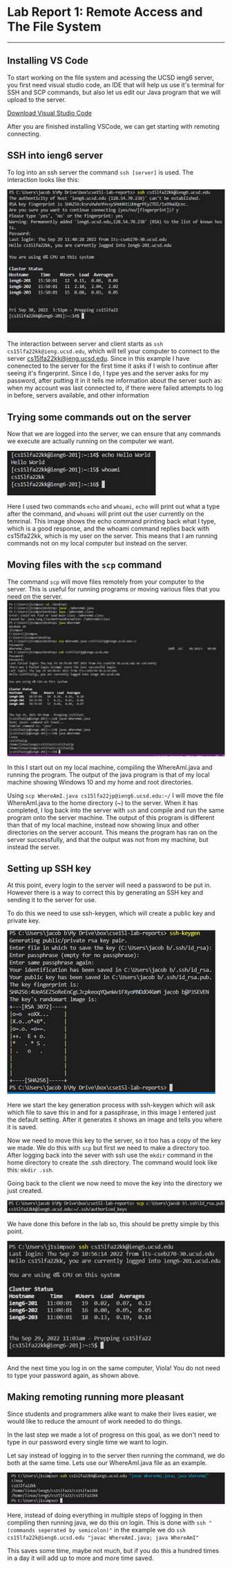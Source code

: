 # Lab Report 1: Remote Access and The File System
---
## Installing VS Code
To start working on the file system and acessing the UCSD ieng6 server, you first need visual studio code,
an IDE that will help us use it's terminal for SSH and SCP commands, but also let us edit our Java program
that we will upload to the server.

[Download Visual Studio Code](https://code.visualstudio.com/download)

After you are finished installing VSCode, we can get starting with remoting connecting.

## SSH into ieng6 server
To log into an ssh server the command `ssh [server]` is used. The interaction looks like this:

![Image](https://raw.githubusercontent.com/JoshuaSimpson1/cse15l-lab-reports/main/Week1LabScreenshots/loggingssh.png)

The interaction between server and client starts as `ssh cs15lfa22kk@ieng.ucsd.edu`, which will tell your computer to connect to the server cs15lfa22kk@ieng.ucsd.edu. Since in this example I have conenected to the server for the first time it asks if I wish to continue after seeing it's fingerprint. Since I do, I type yes and the server asks for my password, after putting it in it tells me information about the server such as: when my account was last connected to, if there were failed attempts to log in before, servers available, and other information

## Trying some commands out on the server
Now that we are logged into the server, we can ensure that any commands we execute are actually running on the computer we want.

![CommandsImage](https://raw.githubusercontent.com/JoshuaSimpson1/cse15l-lab-reports/main/Week1LabScreenshots/randomcommands.png)

Here I used two commands `echo` and `whoami`, `echo` will print out what a type after the command, and `whoami` will print out the user currently on the temrinal.
This image shows the echo command printing back what I type, which is a good response, and the whoami command replies back with cs15lfa22kk, which is my user on the server. This means that I am running commands not on my local computer but instead on the server.

## Moving files with the `scp` command
The command `scp` will move files remotely from your computer to the server. This is useful for running programs or moving various files that you need on the server.
![scpimage](https://raw.githubusercontent.com/JoshuaSimpson1/cse15l-lab-reports/main/Week1LabScreenshots/scp.png)

In this I start out on my local machine, compiling the WhereAmI.java and running the program. The output of the java program is that of my local machine showing Windows 10 and my home and root directories.

Using `scp WhereAmI.java cs15lfa22jp@ieng6.ucsd.edu:~/` I will move the file WhereAmI.java to the home directory (~) to the server. When it has completed, I log back into the server with `ssh` and compile and run the same program onto the server machine. The output of this program is different than that of my local machine, instead now showing linux and other directories on the server account. This means the program has ran on the server successfully, and that the output was not from my machine, but instead the server.

## Setting up SSH key
At this point, every login to the server will need a password to be put in. However there is a way to correct this by generating an SSH key and sending it to the server for use.

To do this we need to use ssh-keygen, which will create a public key and private key.

![sshkeygen](https://raw.githubusercontent.com/JoshuaSimpson1/cse15l-lab-reports/main/Week1LabScreenshots/sshkeygen.png)

Here we start the key generation process with ssh-keygen which will ask which file to save this in and for a passphrase, in this image I entered just the default setting. After it generates it shows an image and tells you where it is saved.

Now we need to move this key to the server, so it too has a copy of the key we made. We do this with `scp` but first we need to make a directory too. After logging back into the sever with ssh use the `mkdir` command in the home directory to create the .ssh directory. The command would look like this: `mkdir .ssh`.

Going back to the client we now need to move the key into the directory we just created.

![scpsshkey](https://raw.githubusercontent.com/JoshuaSimpson1/cse15l-lab-reports/main/Week1LabScreenshots/scpsshkey.png)

We have done this before in the lab so, this should be pretty simple by this point.

![nopasswordlogin](https://raw.githubusercontent.com/JoshuaSimpson1/cse15l-lab-reports/main/Week1LabScreenshots/nopasswordlogin.png)

And the next time you log in on the same computer, Viola! You do not need to type your password again, as shown above.

## Making remoting running more pleasant
Since students and programmers alike want to make their lives easier, we would like to reduce the amount of work needed to do things.

In the last step we made a lot of progress on this goal, as we don't need to type in our password every single time we want to login. 

Let say instead of logging in to the server then running the command, we do both at the same time. Lets use our WhereAmI.java file as an example.

![runningmultiplecommands](https://raw.githubusercontent.com/JoshuaSimpson1/cse15l-lab-reports/main/Week1LabScreenshots/runningmultiplecommands.png)

Here, instead of doing everything in multiple steps of logging in then compiling then running java, we do this on login. This is done with `ssh "(commands seperated by semicolon)"` in the example we do `ssh cs15lfa22k@ieng6.ucsd.edu "javac WhereAmI.java; java WhereAmI"`

This saves some time, maybe not much, but if you do this a hundred times in a day it will add up to more and more time saved.